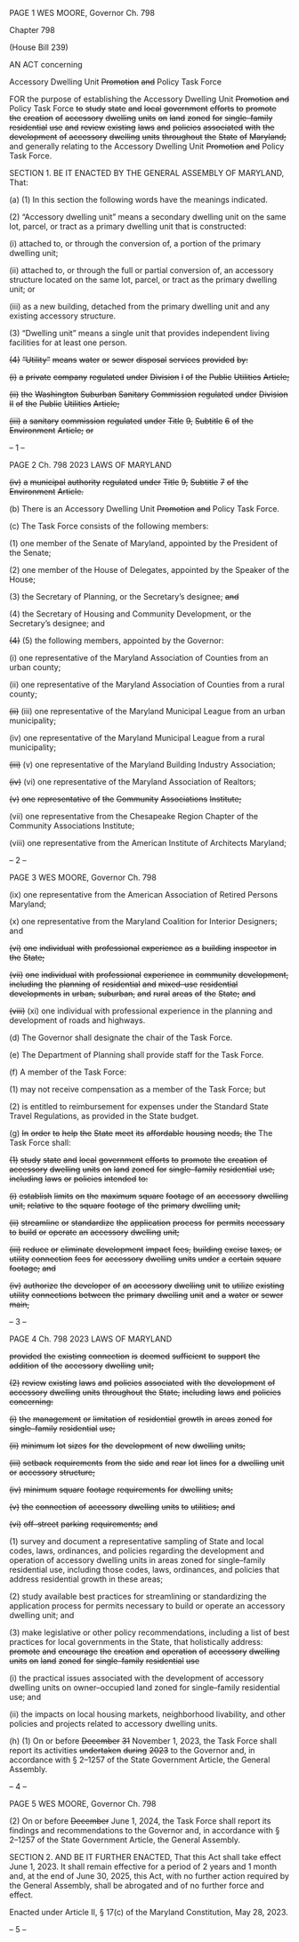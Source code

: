 PAGE 1
WES MOORE, Governor Ch. 798

Chapter 798

(House Bill 239)

AN ACT concerning

Accessory Dwelling Unit ~~Promotion~~ ~~and~~ Policy Task Force

FOR the purpose of establishing the Accessory Dwelling Unit ~~Promotion~~ ~~and~~ Policy Task
Force ~~to~~ ~~study~~ ~~state~~ ~~and~~ ~~local~~ ~~government~~ ~~efforts~~ ~~to~~ ~~promote~~ ~~the~~ ~~creation~~ ~~of~~ ~~accessory~~
~~dwelling~~ ~~units~~ ~~on~~ ~~land~~ ~~zoned~~ ~~for~~ ~~single–family~~ ~~residential~~ ~~use~~ ~~and~~ ~~review~~ ~~existing~~
~~laws~~ ~~and~~ ~~policies~~ ~~associated~~ ~~with~~ ~~the~~ ~~development~~ ~~of~~ ~~accessory~~ ~~dwelling~~ ~~units~~
~~throughout~~ ~~the~~ ~~State~~ ~~of~~ ~~Maryland;~~ and generally relating to the Accessory Dwelling
Unit ~~Promotion~~ ~~and~~ Policy Task Force.

SECTION 1. BE IT ENACTED BY THE GENERAL ASSEMBLY OF MARYLAND,
That:

(a) (1) In this section the following words have the meanings indicated.

(2) “Accessory dwelling unit” means a secondary dwelling unit on the same
lot, parcel, or tract as a primary dwelling unit that is constructed:

(i) attached to, or through the conversion of, a portion of the primary
dwelling unit;

(ii) attached to, or through the full or partial conversion of, an
accessory structure located on the same lot, parcel, or tract as the primary dwelling unit;
or

(iii) as a new building, detached from the primary dwelling unit and
any existing accessory structure.

(3) “Dwelling unit” means a single unit that provides independent living
facilities for at least one person.

~~(4)~~ ~~“Utility”~~ ~~means~~ ~~water~~ ~~or~~ ~~sewer~~ ~~disposal~~ ~~services~~ ~~provided~~ ~~by:~~

~~(i)~~ ~~a~~ ~~private~~ ~~company~~ ~~regulated~~ ~~under~~ ~~Division~~ ~~I~~ ~~of~~ ~~the~~ ~~Public~~
~~Utilities~~ ~~Article;~~

~~(ii)~~ ~~the~~ ~~Washington~~ ~~Suburban~~ ~~Sanitary~~ ~~Commission~~ ~~regulated~~
~~under~~ ~~Division~~ ~~II~~ ~~of~~ ~~the~~ ~~Public~~ ~~Utilities~~ ~~Article;~~

~~(iii)~~ ~~a~~ ~~sanitary~~ ~~commission~~ ~~regulated~~ ~~under~~ ~~Title~~ ~~9,~~ ~~Subtitle~~ ~~6~~ ~~of~~ ~~the~~
~~Environment~~ ~~Article;~~ ~~or~~

– 1 –

PAGE 2
Ch. 798 2023 LAWS OF MARYLAND

~~(iv)~~ ~~a~~ ~~municipal~~ ~~authority~~ ~~regulated~~ ~~under~~ ~~Title~~ ~~9,~~ ~~Subtitle~~ ~~7~~ ~~of~~ ~~the~~
~~Environment~~ ~~Article.~~

(b) There is an Accessory Dwelling Unit ~~Promotion~~ ~~and~~ Policy Task Force.

(c) The Task Force consists of the following members:

(1) one member of the Senate of Maryland, appointed by the President of
the Senate;

(2) one member of the House of Delegates, appointed by the Speaker of the
House;

(3) the Secretary of Planning, or the Secretary’s designee; ~~and~~

(4) the Secretary of Housing and Community Development, or the
Secretary’s designee; and

~~(4)~~ (5) the following members, appointed by the Governor:

(i) one representative of the Maryland Association of Counties from
an urban county;

(ii) one representative of the Maryland Association of Counties from
a rural county;

~~(ii)~~ (iii) one representative of the Maryland Municipal League
from an urban municipality;

(iv) one representative of the Maryland Municipal League from a
rural municipality;

~~(iii)~~ (v) one representative of the Maryland Building Industry
Association;

~~(iv)~~ (vi) one representative of the Maryland Association of
Realtors;

~~(v)~~ ~~one~~ ~~representative~~ ~~of~~ ~~the~~ ~~Community~~ ~~Associations~~ ~~Institute;~~

(vii) one representative from the Chesapeake Region Chapter of the
Community Associations Institute;

(viii) one representative from the American Institute of Architects
Maryland;

– 2 –

PAGE 3
WES MOORE, Governor Ch. 798

(ix) one representative from the American Association of Retired
Persons Maryland;

(x) one representative from the Maryland Coalition for Interior
Designers; and

~~(vi)~~ ~~one~~ ~~individual~~ ~~with~~ ~~professional~~ ~~experience~~ ~~as~~ ~~a~~ ~~building~~
~~inspector~~ ~~in~~ ~~the~~ ~~State;~~

~~(vii)~~ ~~one~~ ~~individual~~ ~~with~~ ~~professional~~ ~~experience~~ ~~in~~ ~~community~~
~~development,~~ ~~including~~ ~~the~~ ~~planning~~ ~~of~~ ~~residential~~ ~~and~~ ~~mixed–use~~ ~~residential~~
~~developments~~ ~~in~~ ~~urban,~~ ~~suburban,~~ ~~and~~ ~~rural~~ ~~areas~~ ~~of~~ ~~the~~ ~~State;~~ ~~and~~

~~(viii)~~ (xi) one individual with professional experience in the
planning and development of roads and highways.

(d) The Governor shall designate the chair of the Task Force.

(e) The Department of Planning shall provide staff for the Task Force.

(f) A member of the Task Force:

(1) may not receive compensation as a member of the Task Force; but

(2) is entitled to reimbursement for expenses under the Standard State
Travel Regulations, as provided in the State budget.

(g) ~~In~~ ~~order~~ ~~to~~ ~~help~~ ~~the~~ ~~State~~ ~~meet~~ ~~its~~ ~~affordable~~ ~~housing~~ ~~needs,~~ ~~the~~ The Task
Force shall:

~~(1)~~ ~~study~~ ~~state~~ ~~and~~ ~~local~~ ~~government~~ ~~efforts~~ ~~to~~ ~~promote~~ ~~the~~ ~~creation~~ ~~of~~
~~accessory~~ ~~dwelling~~ ~~units~~ ~~on~~ ~~land~~ ~~zoned~~ ~~for~~ ~~single–family~~ ~~residential~~ ~~use,~~ ~~including~~ ~~laws~~ ~~or~~
~~policies~~ ~~intended~~ ~~to:~~

~~(i)~~ ~~establish~~ ~~limits~~ ~~on~~ ~~the~~ ~~maximum~~ ~~square~~ ~~footage~~ ~~of~~ ~~an~~ ~~accessory~~
~~dwelling~~ ~~unit,~~ ~~relative~~ ~~to~~ ~~the~~ ~~square~~ ~~footage~~ ~~of~~ ~~the~~ ~~primary~~ ~~dwelling~~ ~~unit;~~

~~(ii)~~ ~~streamline~~ ~~or~~ ~~standardize~~ ~~the~~ ~~application~~ ~~process~~ ~~for~~ ~~permits~~
~~necessary~~ ~~to~~ ~~build~~ ~~or~~ ~~operate~~ ~~an~~ ~~accessory~~ ~~dwelling~~ ~~unit;~~

~~(iii)~~ ~~reduce~~ ~~or~~ ~~eliminate~~ ~~development~~ ~~impact~~ ~~fees,~~ ~~building~~ ~~excise~~
~~taxes,~~ ~~or~~ ~~utility~~ ~~connection~~ ~~fees~~ ~~for~~ ~~accessory~~ ~~dwelling~~ ~~units~~ ~~under~~ ~~a~~ ~~certain~~ ~~square~~ ~~footage;~~
~~and~~

~~(iv)~~ ~~authorize~~ ~~the~~ ~~developer~~ ~~of~~ ~~an~~ ~~accessory~~ ~~dwelling~~ ~~unit~~ ~~to~~ ~~utilize~~
~~existing~~ ~~utility~~ ~~connections~~ ~~between~~ ~~the~~ ~~primary~~ ~~dwelling~~ ~~unit~~ ~~and~~ ~~a~~ ~~water~~ ~~or~~ ~~sewer~~ ~~main,~~

– 3 –

PAGE 4
Ch. 798 2023 LAWS OF MARYLAND

~~provided~~ ~~the~~ ~~existing~~ ~~connection~~ ~~is~~ ~~deemed~~ ~~sufficient~~ ~~to~~ ~~support~~ ~~the~~ ~~addition~~ ~~of~~ ~~the~~
~~accessory~~ ~~dwelling~~ ~~unit;~~

~~(2)~~ ~~review~~ ~~existing~~ ~~laws~~ ~~and~~ ~~policies~~ ~~associated~~ ~~with~~ ~~the~~ ~~development~~ ~~of~~
~~accessory~~ ~~dwelling~~ ~~units~~ ~~throughout~~ ~~the~~ ~~State,~~ ~~including~~ ~~laws~~ ~~and~~ ~~policies~~ ~~concerning:~~

~~(i)~~ ~~the~~ ~~management~~ ~~or~~ ~~limitation~~ ~~of~~ ~~residential~~ ~~growth~~ ~~in~~ ~~areas~~
~~zoned~~ ~~for~~ ~~single–family~~ ~~residential~~ ~~use;~~

~~(ii)~~ ~~minimum~~ ~~lot~~ ~~sizes~~ ~~for~~ ~~the~~ ~~development~~ ~~of~~ ~~new~~ ~~dwelling~~ ~~units;~~

~~(iii)~~ ~~setback~~ ~~requirements~~ ~~from~~ ~~the~~ ~~side~~ ~~and~~ ~~rear~~ ~~lot~~ ~~lines~~ ~~for~~ ~~a~~
~~dwelling~~ ~~unit~~ ~~or~~ ~~accessory~~ ~~structure;~~

~~(iv)~~ ~~minimum~~ ~~square~~ ~~footage~~ ~~requirements~~ ~~for~~ ~~dwelling~~ ~~units;~~

~~(v)~~ ~~the~~ ~~connection~~ ~~of~~ ~~accessory~~ ~~dwelling~~ ~~units~~ ~~to~~ ~~utilities;~~ ~~and~~

~~(vi)~~ ~~off–street~~ ~~parking~~ ~~requirements;~~ ~~and~~

(1) survey and document a representative sampling of State and local
codes, laws, ordinances, and policies regarding the development and operation of accessory
dwelling units in areas zoned for single–family residential use, including those codes, laws,
ordinances, and policies that address residential growth in these areas;

(2) study available best practices for streamlining or standardizing the
application process for permits necessary to build or operate an accessory dwelling unit;
and

(3) make legislative or other policy recommendations, including a list of
best practices for local governments in the State, that holistically address: ~~promote~~ ~~and~~
~~encourage~~ ~~the~~ ~~creation~~ ~~and~~ ~~operation~~ ~~of~~ ~~accessory~~ ~~dwelling~~ ~~units~~ ~~on~~ ~~land~~ ~~zoned~~ ~~for~~
~~single–family~~ ~~residential~~ ~~use~~

(i) the practical issues associated with the development of accessory
dwelling units on owner–occupied land zoned for single–family residential use; and

(ii) the impacts on local housing markets, neighborhood livability,
and other policies and projects related to accessory dwelling units.

(h) (1) On or before ~~December~~ ~~31~~ November 1, 2023, the Task Force shall
report its activities ~~undertaken~~ ~~during~~ ~~2023~~ to the Governor and, in accordance with §
2–1257 of the State Government Article, the General Assembly.

– 4 –

PAGE 5
WES MOORE, Governor Ch. 798

(2) On or before ~~December~~ June 1, 2024, the Task Force shall report its
findings and recommendations to the Governor and, in accordance with § 2–1257 of the
State Government Article, the General Assembly.

SECTION 2. AND BE IT FURTHER ENACTED, That this Act shall take effect June
1, 2023. It shall remain effective for a period of 2 years and 1 month and, at the end of June
30, 2025, this Act, with no further action required by the General Assembly, shall be
abrogated and of no further force and effect.

Enacted under Article II, § 17(c) of the Maryland Constitution, May 28, 2023.

– 5 –
